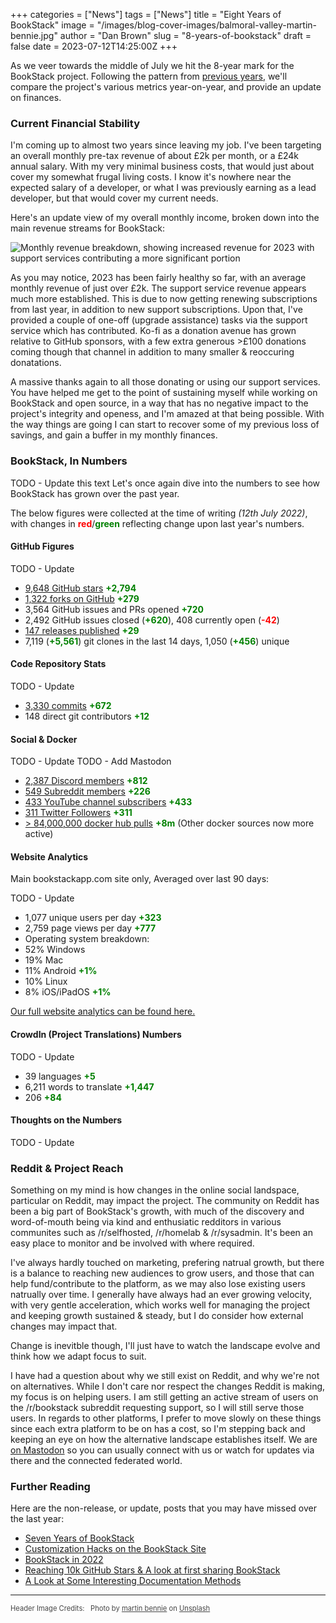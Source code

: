 +++
categories = ["News"]
tags = ["News"]
title = "Eight Years of BookStack"
image = "/images/blog-cover-images/balmoral-valley-martin-bennie.jpg"
author = "Dan Brown"
slug = "8-years-of-bookstack"
draft = false
date = 2023-07-12T14:25:00Z
+++

As we veer towards the middle of July we hit the 8-year mark for the BookStack project.
Following the pattern from [previous years](/blog/7-years-of-bookstack/), we'll compare
the project's various metrics year-on-year, and provide an update on finances.

### Current Financial Stability

I'm coming up to almost two years since leaving my job.
I've been targeting an overall monthly pre-tax revenue of about £2k per month, or a £24k annual salary.
With my very minimal business costs, that would just about cover my somewhat frugal living costs.
I know it's nowhere near the expected salary of a developer, or what I was previously earning as a lead developer,
but that would cover my current needs.

Here's an update view of my overall monthly income, broken down into the main revenue streams for BookStack:

![Monthly revenue breakdown, showing increased revenue for 2023 with support services contributing a more significant portion](/images/2023/07/bookstack_revenue_mid_2023.png)

As you may notice, 2023 has been fairly healthy so far, with an average monthly revenue of just over £2k.
The support service revenue appears much more established. This is due to now getting renewing subscriptions from last year,
in addition to new support subscriptions. Upon that, I've provided a couple of one-off (upgrade assistance) tasks via the
support service which has contributed.
Ko-fi as a donation avenue has grown relative to GitHub sponsors, with a few extra generous >£100 donations coming though that channel in
addition to many smaller & reoccuring donatations.

A massive thanks again to all those donating or using our support services.
You have helped me get to the point of sustaining myself while working on BookStack and open source,
in a way that has no negative impact to the project's integrity and openess,
and I'm amazed at that being possible. With the way things are going I can start to
recover some of my previous loss of savings, and gain a buffer in my monthly finances. 

### BookStack, In Numbers

TODO - Update this text
Let's once again dive into the numbers to see how BookStack has grown over the past year.

The below figures were collected at the time of writing *(12th July 2022)*, with changes in <strong style="color:red;">red</strong>/<strong style="color:green;">green</strong> reflecting change upon last year's numbers.

#### GitHub Figures

TODO - Update
- [9,648 GitHub stars](https://github.com/BookStackApp/BookStack/stargazers) <strong style="color: green;">+2,794</strong>
- [1,322 forks on GitHub](https://github.com/BookStackApp/BookStack/network/members) <strong style="color: green;">+279</strong>
- 3,564 GitHub issues and PRs opened <strong style="color: green;">+720</strong>
- 2,492 GitHub issues closed (<strong style="color: green;">+620</strong>), 408 currently open (<strong style="color: red;">-42</strong>)
- [147 releases published](https://github.com/BookStackApp/BookStack/releases) <strong style="color: green;">+29</strong>
- 7,119 (<strong style="color: green;">+5,561</strong>) git clones in the last 14 days, 1,050 (<strong style="color: green;">+456</strong>) unique

#### Code Repository Stats

TODO - Update
- [3,330 commits](https://github.com/BookStackApp/BookStack/commits/development) <strong style="color: green;">+672</strong>
- 148 direct git contributors <strong style="color: green;">+12</strong>

#### Social & Docker

TODO - Update
TODO - Add Mastodon
- [2,387 Discord members](https://discord.gg/ztkBqR2) <strong style="color: green;">+812</strong>
- [549 Subreddit members](https://www.reddit.com/r/BookStack/) <strong style="color: green;">+226</strong>
- [433 YouTube channel subscribers](https://www.youtube.com/c/BookStackApp) <strong style="color: green;">+433</strong>
- [311 Twitter Followers](https://twitter.com/bookstack_app) <strong style="color: green;">+311</strong>
- [> 84,000,000 docker hub pulls](https://hub.docker.com/search?q=bookstack&type=image) <strong style="color: green;">+8m</strong> (Other docker sources now more active)

#### Website Analytics

Main bookstackapp.com site only, Averaged over last 90 days:

TODO - Update
- 1,077  unique users per day <strong style="color: green;">+323</strong>
- 2,759 page views per day  <strong style="color: green;">+777</strong>
- Operating system breakdown:
- 52% Windows
- 19% Mac
- 11% Android <strong style="color: green;">+1%</strong>
- 10% Linux
- 8% iOS/iPadOS <strong style="color: green;">+1%</strong>

[Our full website analytics can be found here.](https://analytics.bookstackapp.com/bookstackapp.com)

#### CrowdIn (Project Translations) Numbers

TODO - Update
- 39 languages <strong style="color: green;">+5</strong>
- 6,211 words to translate <strong style="color: green;">+1,447</strong>
- 206 <strong style="color: green;">+84</strong>

#### Thoughts on the Numbers

TODO - Update

### Reddit & Project Reach

Something on my mind is how changes in the online social landspace, particular on Reddit, may impact the project.
The community on Reddit has been a big part of BookStack's growth, with much of the discovery and word-of-mouth
being via kind and enthusiatic redditors in various communites such as /r/selfhosted, /r/homelab & /r/sysadmin.
It's been an easy place to monitor and be involved with where required.

I've always hardly touched on marketing, prefering natrual growth, but there is a balance to reaching new audiences
to grow users, and those that can help fund/contribute to the platform, as we may also lose existing users natrually over time.
I generally have always had an ever growing velocity, with very gentle acceleration, which works well for managing the project
and keeping growth sustained & steady, but I do consider how external changes may impact that.

Change is inevitble though, I'll just have to watch the landscape evolve and think how we adapt focus to suit.

I have had a question about why we still exist on Reddit, and why we're not on alternatives.
While I don't care nor respect the changes Reddit is making, my focus is on helping users.
I am still getting an active stream of users on the /r/bookstack subreddit requesting support, so I will still serve those users.
In regards to other platforms, I prefer to move slowly on these things since each extra platform to be on has a cost,
so I'm stepping back and keeping an eye on how the alternative landscape establishes itself.
We are [on Mastodon](https://fosstodon.org/@bookstack) so you can usually connect with us or watch for updates
via there and the connected federated world.

### Further Reading

Here are the non-release, or update, posts that you may have missed over the last year:

- [Seven Years of BookStack](/blog/7-years-of-bookstack/)
- [Customization Hacks on the BookStack Site](/blog/hacks-on-the-site/)
- [BookStack in 2022](/blog/bookstack-in-2022/)
- [Reaching 10k GitHub Stars & A look at first sharing BookStack](/blog/10k-stars-and-a-look-back-at-first-sharing/)
- [A Look at Some Interesting Documentation Methods](/blog/interesting-methods-of-documentation/)

---


<span style="font-size: 0.8em;opacity:0.8;">Header Image Credits: &nbsp; <span>
  Photo by <a href="https://unsplash.com/@martinbennie?utm_source=unsplash&utm_medium=referral&utm_content=creditCopyText">martin bennie</a> on <a href="https://unsplash.com/photos/a-scenic-view-of-a-valley-with-mountains-in-the-background-iQLHvWMPUe8?utm_source=unsplash&utm_medium=referral&utm_content=creditCopyText">Unsplash</a>
</span></span>